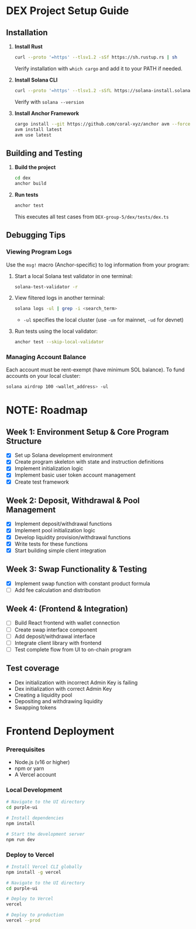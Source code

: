 # DEX Project Setup Guide

## Installation

1. **Install Rust**
   ```bash
   curl --proto '=https' --tlsv1.2 -sSf https://sh.rustup.rs | sh
   ```
   Verify installation with `which cargo` and add it to your PATH if needed.

2. **Install Solana CLI**
   ```bash
   curl --proto '=https' --tlsv1.2 -sSfL https://solana-install.solana.workers.dev | bash
   ```
   Verify with `solana --version`

3. **Install Anchor Framework**
   ```bash
   cargo install --git https://github.com/coral-xyz/anchor avm --force
   avm install latest
   avm use latest
   ```

## Building and Testing

1. **Build the project**
   ```bash
   cd dex
   anchor build
   ```

2. **Run tests**
   ```bash
   anchor test
   ```
   This executes all test cases from `DEX-group-5/dex/tests/dex.ts`

## Debugging Tips

### Viewing Program Logs

Use the `msg!` macro (Anchor-specific) to log information from your program:

1. Start a local Solana test validator in one terminal:
   ```bash
   solana-test-validator -r
   ```

2. View filtered logs in another terminal:
   ```bash
   solana logs -ul | grep -i <search_term>
   ```
   - `-ul` specifies the local cluster (use `-um` for mainnet, `-ud` for devnet)

3. Run tests using the local validator:
   ```bash
   anchor test --skip-local-validator
   ```

### Managing Account Balance

Each account must be rent-exempt (have minimum SOL balance). To fund accounts on your local cluster:

```bash
solana airdrop 100 <wallet_address> -ul
```

# NOTE: Roadmap

## Week 1: Environment Setup & Core Program Structure

- [x] Set up Solana development environment
- [x] Create program skeleton with state and instruction definitions
- [x] Implement initialization logic
- [x] Implement basic user token account management
- [x] Create test framework

## Week 2: Deposit, Withdrawal & Pool Management

- [x] Implement deposit/withdrawal functions
- [x] Implement pool initialization logic
- [x] Develop liquidity provision/withdrawal functions
- [x] Write tests for these functions
- [x] Start building simple client integration

## Week 3: Swap Functionality & Testing

- [x] Implement swap function with constant product formula
- [ ] Add fee calculation and distribution

## Week 4: (Frontend & Integration)

- [ ] Build React frontend with wallet connection
- [ ] Create swap interface component
- [ ] Add deposit/withdrawal interface
- [ ] Integrate client library with frontend
- [ ] Test complete flow from UI to on-chain program

## Test coverage

- Dex initialization with incorrect Admin Key is failing
- Dex initialization with correct Admin Key
- Creating a liquidity pool
- Depositing and withdrawing liquidity
- Swapping tokens

# Frontend Deployment

### Prerequisites
- Node.js (v16 or higher)
- npm or yarn
- A Vercel account

### Local Development
```bash
# Navigate to the UI directory
cd purple-ui

# Install dependencies
npm install

# Start the development server
npm run dev
```

### Deploy to Vercel
```bash
# Install Vercel CLI globally
npm install -g vercel

# Navigate to the UI directory
cd purple-ui

# Deploy to Vercel
vercel

# Deploy to production
vercel --prod
```

<!-- ### Environment Variables
Make sure to set these environment variables in your Vercel project:

- `VITE_SOLANA_RPC_URL`: Your Solana RPC endpoint
- `VITE_PROGRAM_ID`: The deployed program ID for the DEX
- `VITE_SOLANA_NETWORK`: The Solana network to use (mainnet-beta, devnet, etc.) -->

